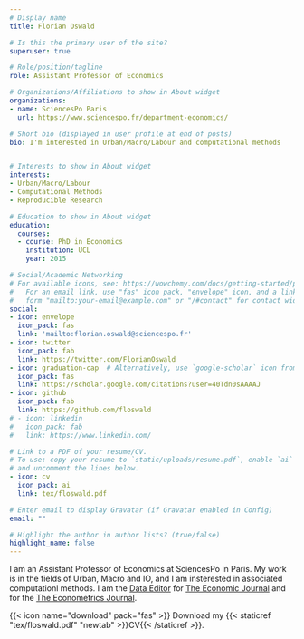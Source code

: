 ```yaml
---
# Display name
title: Florian Oswald

# Is this the primary user of the site?
superuser: true

# Role/position/tagline
role: Assistant Professor of Economics

# Organizations/Affiliations to show in About widget
organizations:
- name: SciencesPo Paris
  url: https://www.sciencespo.fr/department-economics/

# Short bio (displayed in user profile at end of posts)
bio: I'm interested in Urban/Macro/Labour and computational methods


# Interests to show in About widget
interests:
- Urban/Macro/Labour
- Computational Methods
- Reproducible Research

# Education to show in About widget
education:
  courses:
  - course: PhD in Economics
    institution: UCL
    year: 2015

# Social/Academic Networking
# For available icons, see: https://wowchemy.com/docs/getting-started/page-builder/#icons
#   For an email link, use "fas" icon pack, "envelope" icon, and a link in the
#   form "mailto:your-email@example.com" or "/#contact" for contact widget.
social:
- icon: envelope
  icon_pack: fas
  link: 'mailto:florian.oswald@sciencespo.fr'
- icon: twitter
  icon_pack: fab
  link: https://twitter.com/FlorianOswald
- icon: graduation-cap  # Alternatively, use `google-scholar` icon from `ai` icon pack
  icon_pack: fas
  link: https://scholar.google.com/citations?user=40Tdn0sAAAAJ
- icon: github
  icon_pack: fab
  link: https://github.com/floswald
# - icon: linkedin
#   icon_pack: fab
#   link: https://www.linkedin.com/

# Link to a PDF of your resume/CV.
# To use: copy your resume to `static/uploads/resume.pdf`, enable `ai` icons in `params.toml`, 
# and uncomment the lines below.
- icon: cv
  icon_pack: ai
  link: tex/floswald.pdf

# Enter email to display Gravatar (if Gravatar enabled in Config)
email: ""

# Highlight the author in author lists? (true/false)
highlight_name: false
---
```


I am an Assistant Professor of Economics at SciencesPo in Paris. My work is in the fields of Urban, Macro and IO, and I am insterested in associated computationl methods.
I am the [Data Editor](https://ejdataeditor.github.io/) for [The Economic Journal](https://res.org.uk/journals/the-economic-journal/) and for the [The Econometrics Journal](https://res.org.uk/journals/the-econometrics-journal/).

{{< icon name="download" pack="fas" >}} Download my {{< staticref "tex/floswald.pdf" "newtab" >}}CV{{< /staticref >}}.

